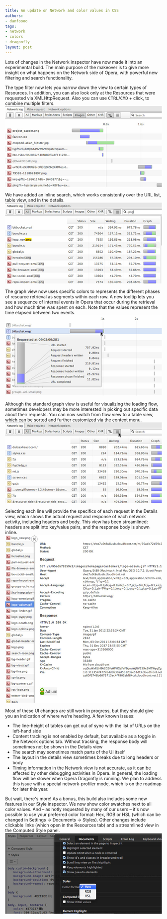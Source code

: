 ```yaml
---
title: An update on Network and color values in CSS
authors:
- danfoooo
tags:
- network
- colors
- dragonfly
layout: post
---
```

<p>
Lots of changes in the Network inspector have now made it into an experimental build. The main purpose of the makeover is to give more insight on what happens on the Network side of Opera, with powerful new filtering and search functionality.
</p>
<p>
The type filter now lets you narrow down the view to certain types of Resources. In addition, you can also look only at the Resources that were requested via XMLHttpRequest. Also you can use <kbd>CTRL</kbd>/<kbd>CMD</kbd> + click, to combine multiple filters.
<span class='imgcenter'><img alt='' src='/blog/an-update-on-network-and-color-values-in-css/blog-network-filtering.jpg' /></span></p>

<p>We have added an inline search, which works consistently over the URL list, table view, and in the details.
<span class='imgcenter'><img alt='' src='/blog/an-update-on-network-and-color-values-in-css/blog-network-search.jpg' /></span></p>

<p>
The graph view now uses specific colors to represents the different phases of resource retrieval as segments within each row. A new tooltip lets you see a sequence of internal events in Opera that occur during the retrieval and how much time was spent on each. Note that the values represent the time elapsed between two events.
<span class='imgcenter'><img alt='' src='/blog/an-update-on-network-and-color-values-in-css/blog-network-graph.jpg' /></span></p>
<p>Although the standard graph view is useful for visualizing the loading flow, sometimes developers may be more interested in picking out specific data about their requests. You can now switch from flow view to a table view, which can be sorted and further customized via the context menu.
<span class='imgcenter'><img alt='' src='/blog/an-update-on-network-and-color-values-in-css/blog-network-table-view.jpg' /></span></p>
<p>Selecting each line will provide the specifics of each request in the Details view, which shows the actual request and response of each network activity, including headers and body. This view has been streamlined: headers are split into key/value pairs, and the response body is shown inline.
<span class='imgcenter'><img alt='' src='/blog/an-update-on-network-and-color-values-in-css/blog-network-details.jpg' /></span></p>
<p>
Most of these UI changes are still work in progress, but they should give you an indication of where we&#39;re heading. A few known issues:</p>
<ul>
<li>The line-height of tables can get out of sync with the list of URLs on the left-hand side</li>
<li>Content tracking is not enabled by default, but available as a toggle in the Network options tab. Without tracking, the response body will sometimes not be shown in the Details view</li>
<li>The search may sometimes match parts of the UI itself</li>
<li>The layout in the details view sometimes breaks due to long headers or body</li>
<li>Timing information in the Network view is not accurate, as it can be affected by other debugging activities in Opera. In general, the loading flow will be slower when Opera Dragonfly is running. We plan to address this issue with a special network-profiler mode, which is on the roadmap for later this year.
</li>
</ul>

<p>But wait, there&#39;s more! As a bonus, this build also includes some new features in our Style inspector. We now show color swatches next to all color values. And – as hotly requested by many of our users – it&#39;s now possible to use your preferred color format: Hex, RGB or HSL (which can be changed in Settings → Documents → Styles). Other changes include clickable links (which open in the Resources tab) and a streamlined view in the Computed Style panel.
<span class='imgcenter'><img alt='' src='/blog/an-update-on-network-and-color-values-in-css/blog-color-option.jpg' /></span></p>
